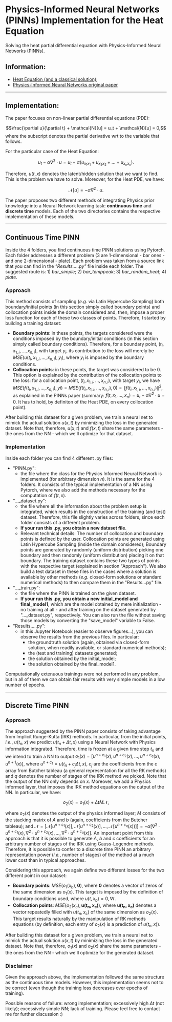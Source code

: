 # Physics-Informed Neural Networks (PINNs) Implementation for the Heat Equation 
Solving the heat partial differential equation with Physics-Informed Neural Networks (PINNs).

## Information:

+ [Heat Equation (and a classical solution)](https://levelup.gitconnected.com/solving-2d-heat-equation-numerically-using-python-3334004aa01a);
+ [Physics-Informed Neural Networks original paper](https://arxiv.org/abs/1711.10561)

---
## Implementation:

The paper focuses on non-linear partial differential equations (PDE):

$$\frac{\partial u}{\partial t} + \mathcal{N}[u] = u_t + \mathcal{N}[u] = 0,$$ 
where the subscript denotes the partial derivative wrt to the variable that follows.

For the particular case of the Heat Equation: 

$$u_t - \alpha \nabla^2 \cdot u = u_t - \alpha (u_{x_1x_1} + u_{x_2x_2} + \ldots + u_{x_n x_n}).$$ 

Therefore, $u(t, x)$ denotes the latent/hidden solution that we want to find. This is the problem we have to solve. Moreover, for the Heat PDE, we have:

$$\mathcal{N}[u] = - \alpha \nabla^2 \cdot u.$$

The paper proposes two different methods of integrating Physics prior knowledge into a Neural Network learning task: **continuous time** and **discrete time** models. Each of the two directories contains the respective implementation of these models.


---
## Continuous Time PINN

Inside the 4 folders, you find continuous time PINN solutions using Pytorch. Each folder addresses a different problem (3 are $1$-dimensional - bar ones - and one $2$-dimensional - plate). Each problem was taken from a source link that you can find in the *"Results.....py"* file inside each folder. The suggested route is: 1) *bar_simple*; 2) *bar_temppeak*; 3) *bar_random_heat*; 4) *plate*.

### Approach

This method consists of sampling (*e.g.* via Latin Hypercube Sampling) both boundary/initial points (in this section simply called boundary points) and collocation points inside the domain considered and, then, impose a proper loss function for each of these two classes of points. Therefore, I started by building a training dataset:
* **Boundary points**: in these points, the targets considered were the conditions imposed by the boundary/initial conditions (in this section simply called boundary conditions). Therefore, for a boundary point, $(t_i, x_{1,i}, \ldots, x_{n,i})$, with target $y_i$, its contribution to the loss will merely be $MSE(u(t_i, x_{1,i}, \ldots, x_{n,i}), y_i)$, where $y_i$ is imposed by the boundary conditions.
* **Collocation points**: in these points, the target was considered to be $0$. This option is explained by the contribution of the collocation points to the loss: for a collocation point, $(t_i, x_{1,i}, \ldots, x_{n,i})$, with target $y_i$, we have $MSE(f(t_i, x_{1,i}, \ldots, x_{n,i}), yi) = MSE(f(t_i, x_{1,i}, \ldots, x_{n,i}), 0) = \| f(t_i, x_{1,i}, \ldots, x_{n,i}) \|^2$, as explained in the PINNs paper (summary: $f(t, x_{1}, \ldots, x_{n}) = u_t - \alpha \nabla^2 \cdot u = 0$. It has to hold, by definiton of the Heat PDE, on every collocation point).

After building this dataset for a given problem, we train a neural net to mimick the actual solution $u(x,t)$ by minimizing the loss in the generated dataset. Note that, therefore, $u(x,t)$ and $f(x, t)$ share the same parameters - the ones from the NN - which we'll optimize for that dataset.

### Implementation

Inside each folder you can find 4 different .py files:

* "PINN.py": 
  * the file where the class for the Physics Informed Neural Network is implemented (for arbitrary dimension $n$). It is the same for the 4 folders. It consists of the typical implementation of a NN using Pytorch, where we also add the methods necessary for the computation of $f(t,x)$.
* "..._dataset.py": 
  * the file where all the information about the problem setup is integrated, which results in the construction of the training (and test) dataset. Therefore, this file slightly varies across folders, since each folder consists of a different problem. 
  * **If your run this .py, you obtain a new dataset file**. 
  * Relevant technical details: The number of collocation and boundary points is defined by the user. Collocation points are generated using Latin Hypercube Sampling (inside the domain considered); Boundary points are generated by randomly (uniform distribution) picking one boundary and then randomly (uniform distribution) placing it on that boundary. The training dataset contains these two types of points with the respective target (explained in section "Approach"). We also build a test dataset in these files in the cases where a solution is available by other methods (*e.g.* closed-form solutions or standard numerical methods) to then compare them in the "Results...py" file. 
* "..._train.py": 
  * the file where the PINN is trained on the given dataset. 
  * **If your run this .py, you obtain a new initial_model and final_model1**, which are the model obtained by mere initialization - no training at all - and after training on the dataset generated by "..._dataset.py", respectively. You can also run the file without saving those models by converting the "save_model" variable to False.
* "Results.....py": 
  * in this Jupyter Notebook (easier to observe figures...), you can observe the results from the previous files. In particular: 
    * the groundtruth solution (again, obtained via closed-form solution, when readily available, or standard numerical methods); 
    * the (test and training) datasets generated; 
    * the solution obtained by the initial_model; 
    * the solution obtained by the final_model1.

Computationally extenuous trainings were not performed in any problem, but in all of them we can obtain fair results with very simple models in a low number of epochs.

---
## Discrete Time PINN

### Approach

The approach suggested by the PINN paper consists of taking advantage from Implicit Runge-Kutta (IRK) methods. In particular, from the initial points, *i.e.*, $u(t_{n}, x)$ we predict $u(t_n + \Delta t, x)$ using a Neural Network with Physics information integrated. Therefore, time is frozen at a given time step $t_n$ and we intend to train a NN to output $o_1(x) = [u^{n+c_1}(x), u^{n+c_2}(x), \ldots, u^{n+c_q}(x), u^{n+1}(x)]$, where $u^{n+c_1} = u(t_n + c_j \Delta t, x)$, $c_j$ are the coefficients from the $c$ array from Butcher tableau (a general representation for all the RK methods) and $q$ denotes the number of stages of the IRK method we picked. Note that the output of the NN only depends on $x$. Moreover, we add a Physics informed layer, that imposes the IRK method equations on the output of the NN. In particular, we have:

$$ o_2(x) = o_1(x) + \Delta t M \mathcal{N},$$

where $o_2(x)$ denotes the output of the physics informed layer; $M$ consists of the stacking matrix of $A$ and $b$ (again, coefficients from the Butcher tableau); and $\mathcal{N} = \left[\mathcal{N}[u^{n+c_1}(x)], \mathcal{N}[u^{n+c_2}(x)], \ldots, \mathcal{N}[u^{n+c_q}(x))] \right] = - \alpha [\nabla^2 \cdot u^{n+c_1}(x), \nabla^2 \cdot u^{n+c_2}(x), \ldots, \nabla^2 \cdot u^{n+c_q}(x)]$. An important point from this approach is that it is possible to generate $A$, $b$ and $c$ coefficients for an arbitrary number of stages of the IRK using Gauss-Legendre methods. Therefore, it is possible to confer to a discrete time PINN an arbitrary representation power (*i.e.*, number of stages) of the method at a much lower cost than in typical approaches.

Considering this approach, we again define two different losses for the two different point in our dataset:
* **Boundary points**: $MSE(o_1(x_b), \mathbf{0})$, where $\textbf{0}$ denotes a vector of zeros of the same dimension as $o_1(x)$. This target is imposed by the definition of boundary conditions used, where $u(t,x_b) = 0, \forall t$. 
* **Collocation points**: $MSE(o_2(x_c), \mathbf{u(t_n, x_c)})$, where $\mathbf{u(t_n, x_c)}$ denotes a vector repeatedly filled with $u(t_n, x_c)$ of the same dimension as $o_2(x)$. This target results naturally by the manipulation of RK methods equations (by definition, each entry of $o_2(x)$ is a prediction of $u(t_n, x)$).

After building this dataset for a given problem, we train a neural net to mimick the actual solution $u(x,t)$ by minimizing the loss in the generated dataset. Note that, therefore, $o_1(x)$ and $o_2(x)$ share the same parameters - the ones from the NN - which we'll optimize for the generated dataset.

### Disclaimer

Given the approach above, the implementation followed the same structure as the continuous time models. However, this implementation seems not to be correct (even though the training loss decreases over epochs of training). 

Possible reasons of failure: wrong implementation; excessively high $\Delta t$ (not likely); excessively simple NN; lack of training. Please feel free to contact me for further discussion :) 
